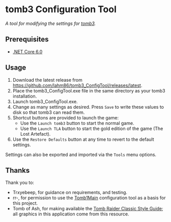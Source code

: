 # tomb3 Configuration Tool
_A tool for modifying the settings for [tomb3](https://github.com/Trxyebeep/tomb3)._

## Prerequisites
* [.NET Core 6.0](https://dotnet.microsoft.com/en-us/download/dotnet/6.0)

## Usage
1. Download the latest release from https://github.com/lahm86/tomb3_ConfigTool/releases/latest.
2. Place the tomb3_ConfigTool.exe file in the same directory as your tomb3 installation.
3. Launch tomb3_ConfigTool.exe.
4. Change as many settings as desired. Press `Save` to write these values to disk so that tomb3 can read them.
5. Shortcut buttons are provided to launch the game:
   * Use the `Launch tomb3` button to start the normal game.
   * Use the `Launch TLA` button to start the gold edition of the game (The Lost Artefact).
6. Use the `Restore Defaults` button at any time to revert to the default settings.

Settings can also be exported and imported via the `Tools` menu options.

## Thanks
Thank you to:

* Trxyebeep, for guidance on requirements, and testing.
* rr-, for permission to use the [Tomb1Main](https://github.com/rr-/Tomb1Main) configuration tool as a basis for this project.
* Tomb of Ash, for making available the [Tomb Raider Classic Style Guide](https://www.tomb-of-ash.com/tomb-raider-classic-style-guides/); all graphics in this application come from this resource.